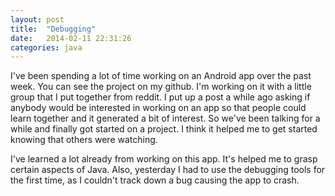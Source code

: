```yaml
---
layout: post
title:  "Debugging"
date:   2014-02-11 22:31:26
categories: java
---
```


I've been spending a lot of time working on an Android app over the past week. You can see the project on my github.
I'm working on it with a little group that I put together from reddit. I put up a post a while ago asking if anybody 
would be interested in working on an app so that people could learn together and it generated a bit of interest. So we've
been talking for a while and finally got started on a project. I think it helped me to get started knowing that others
were watching.

I've learned a lot already from working on this app. It's helped me to grasp certain aspects of Java. Also, yesterday 
I had to use the debugging tools for the first time, as I couldn't track down a bug causing the app to crash.
